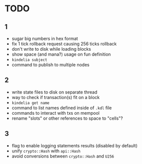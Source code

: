 # TODO

## 1

- sugar big numbers in hex format
- fix 1 tick rollback request causing 256 ticks rollback
- don't write to disk while loading blocks
- show space (and mana?) usage on fun definition
- `kindelia subject`
- command to publish to multiple nodes

## 2

- write state files to disk on separate thread
- way to check if transaction(s) fit on a block
- `kindelia get name`
- command to list names defined inside of `.kdl` file
- commands to interact with txs on mempool
- rename "slots" or other references to space to "cells"?

## 3

- flag to enable logging statements results (disabled by default)
- unify `crypto::Hash` with `api::Hash`
- avoid conversions between `crypto::Hash` and `U256`
